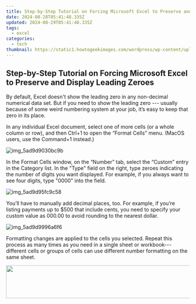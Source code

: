 ```yaml
---
title: Step-by-Step Tutorial on Forcing Microsoft Excel to Preserve and Display Leading Zeroes
date: 2024-08-28T05:41:48.335Z
updated: 2024-08-29T05:41:48.335Z
tags:
  - excel
categories:
  - tech
thumbnail: https://static1.howtogeekimages.com/wordpress/wp-content/uploads/2018/04/img_5ad9da0c2cec7.png
---
```


## Step-by-Step Tutorial on Forcing Microsoft Excel to Preserve and Display Leading Zeroes

By default, Excel doesn't show the leading zero in any non-decimal numerical data set. But if you need to show the leading zero --- usually because of some weird numbering system at your job, it’s easy to keep that zero in its place.

 In any individual Excel document, select one of more cells (or a whole column or row), and then Ctrl+1 to open the “Format Cells” menu. (MacOS users, use the Command+1 instead.)

![img_5ad9d9030bc9b](https://static1.howtogeekimages.com/wordpress/wp-content/uploads/2018/04/img_5ad9d9030bc9b.png) 

 In the Format Cells window, on the “Number” tab, select the “Custom” entry in the Category list. In the "Type" field on the right, type zeroes indicating the number of digits you want displayed. For example, if you always want to see four digits, type "0000" into the field.

![img_5ad9d95fc9c58](https://static1.howtogeekimages.com/wordpress/wp-content/uploads/2018/04/img_5ad9d95fc9c58.png) 

 You’ll have to manually add decimal places, too. For example, if you’re listing payments up to $500 that include cents, you need to specify your custom value as 000.00 to avoid rounding to the nearest dollar.

![img_5ad9d9996a6f6](https://static1.howtogeekimages.com/wordpress/wp-content/uploads/2018/04/img_5ad9d9996a6f6.png) 

 Formatting changes are applied to the cells you selected. Repeat this process as many times as you need in a single sheet or workbook---different cells or groups of cells can use different number formatting on the same sheet.

<ins class="adsbygoogle"
     style="display:block"
     data-ad-format="autorelaxed"
     data-ad-client="ca-pub-7571918770474297"
     data-ad-slot="1223367746"></ins>



<ins class="adsbygoogle"
     style="display:block"
     data-ad-client="ca-pub-7571918770474297"
     data-ad-slot="8358498916"
     data-ad-format="auto"
     data-full-width-responsive="true"></ins>



<!-- affiliate ads begin -->
<a href="https://zonlipartnershipprogram.pxf.io/c/5597632/1596691/17882" target="_top" id="1596691"><img src="//a.impactradius-go.com/display-ad/17882-1596691" border="0" alt="" width="728" height="90"/></a><img height="0" width="0" src="https://imp.pxf.io/i/5597632/1596691/17882" style="position:absolute;visibility:hidden;" border="0" />
<!-- affiliate ads end -->